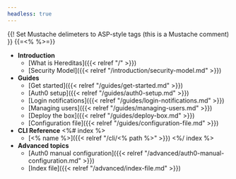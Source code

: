 ```yaml
---
headless: true
---
```

{{! Set Mustache delimeters to ASP-style tags (this is a Mustache comment) }}
{{=<% %>=}}

* **Introduction**
  * [What is Hereditas]({{< relref "/" >}})
  * [Security Model]({{< relref "/introduction/security-model.md" >}})
* **Guides**
  * [Get started]({{< relref "/guides/get-started.md" >}})
  * [Auth0 setup]({{< relref "/guides/auth0-setup.md" >}})
  * [Login notifications]({{< relref "/guides/login-notifications.md" >}})
  * [Managing users]({{< relref "/guides/managing-users.md" >}})
  * [Deploy the box]({{< relref "/guides/deploy-box.md" >}})
  * [Configuration file]({{< relref "/guides/configuration-file.md" >}})
* **CLI Reference**
<%# index %>
  * [<% name %>]({{< relref "/cli/<% path %>" >}})
<%/ index %>
* **Advanced topics**
  * [Auth0 manual configuration]({{< relref "/advanced/auth0-manual-configuration.md" >}})
  * [Index file]({{< relref "/advanced/index-file.md" >}})
